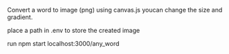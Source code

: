 Convert a word to image (png) using canvas.js
youcan change the size and gradient.

place a path in .env to store the created image

run npm start
localhost:3000/any_word
